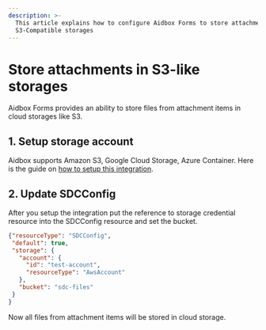 ```yaml
---
description: >-
  This article explains how to configure Aidbox Forms to store attachments in
  S3-Compatible storages
---
```


# Store attachments in S3-like storages

Aidbox Forms provides an ability to store files from attachment items in cloud storages like S3.

## 1. Setup storage account

Aidbox supports Amazon S3, Google Cloud Storage, Azure Container. Here is the guide on [how to setup this integration](broken-reference).

## 2. Update SDCConfig

After you setup the integration put the reference to storage credential resource into the SDCConfig resource and set the bucket.

```json
{"resourceType": "SDCConfig",
 "default": true,
 "storage": {
   "account": {
     "id": "test-account",
     "resourceType": "AwsAccount"
   },
   "bucket": "sdc-files"
 }
}
```

Now all files from attachment items will be stored in cloud storage.
